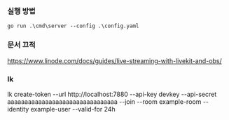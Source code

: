 
### 실행 방법
```
go run .\cmd\server --config .\config.yaml
```


### 문서 끄적
https://www.linode.com/docs/guides/live-streaming-with-livekit-and-obs/


### lk
lk create-token --url http://localhost:7880 --api-key devkey --api-secret aaaaaaaaaaaaaaaaaaaaaaaaaaaaaaaa --join --room example-room --identity example-user --valid-for 24h